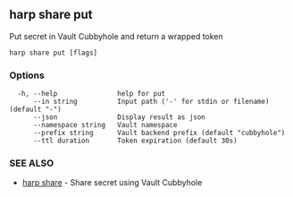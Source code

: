 ## harp share put

Put secret in Vault Cubbyhole and return a wrapped token

```
harp share put [flags]
```

### Options

```
  -h, --help               help for put
      --in string          Input path ('-' for stdin or filename) (default "-")
      --json               Display result as json
      --namespace string   Vault namespace
      --prefix string      Vault backend prefix (default "cubbyhole")
      --ttl duration       Token expiration (default 30s)
```

### SEE ALSO

* [harp share](harp_share.md)	 - Share secret using Vault Cubbyhole


